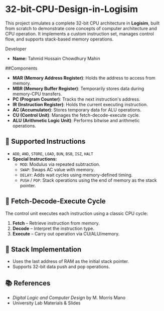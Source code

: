 # 32-bit-CPU-Design-in-Logisim


This project simulates a complete 32-bit CPU architecture in **Logisim**, built from scratch to demonstrate core concepts of computer architecture and CPU operation. It implements a custom instruction set, manages control flow, and supports stack-based memory operations.

Developer
- **Name:** Tahmid Hossain Chowdhury Mahin  


##Components
- **MAR (Memory Address Register)**: Holds the address to access from memory.
- **MBR (Memory Buffer Register)**: Temporarily stores data during memory-CPU transfers.
- **PC (Program Counter)**: Tracks the next instruction's address.
- **IR (Instruction Register)**: Holds the current executing instruction.
- **AC (Accumulator)**: Stores temporary data for ALU operations.
- **CU (Control Unit)**: Manages the fetch-decode-execute cycle.
- **ALU (Arithmetic Logic Unit)**: Performs bitwise and arithmetic operations.

## 📜 Supported Instructions
- `ADD`, `AND`, `STORE`, `LOAD`, `BUN`, `BSB`, `ISZ`, `HALT`
- **Special Instructions:**
  - `MOD`: Modulus via repeated subtraction.
  - `SWAP`: Swaps AC value with memory.
  - `DELAY`: Adds wait cycles using memory-defined timing.
  - `PUSH` / `POP`: Stack operations using the end of memory as the stack pointer.

## 🔁 Fetch-Decode-Execute Cycle
The control unit executes each instruction using a classic CPU cycle:
1. **Fetch** – Retrieve instruction from memory.
2. **Decode** – Interpret the instruction type.
3. **Execute** – Carry out operation via CU/ALU/memory.

## 🧪 Stack Implementation
- Uses the last address of RAM as the initial stack pointer.
- Supports 32-bit data push and pop operations.

## 📚 References
- _Digital Logic and Computer Design_ by M. Morris Mano
- University Lab Materials & Slides


